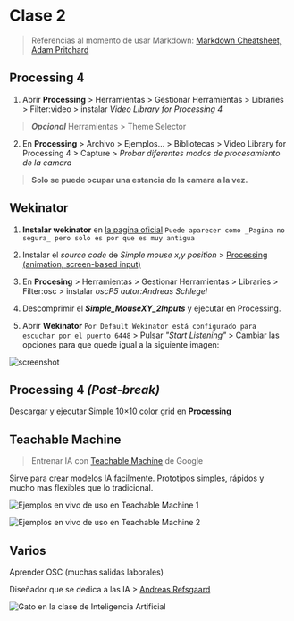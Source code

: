 # Clase 2

> Referencias al momento de usar Markdown: [Markdown Cheatsheet, Adam Pritchard](https://github.com/adam-p/markdown-here/wiki/Markdown-Cheatsheet#links)

## Processing 4

1. Abrir **Processing** > Herramientas > Gestionar Herramientas > Libraries > Filter:video > instalar *Video Library for Processing 4*

> **_Opcional_**  Herramientas > Theme Selector


2. En **Processing** > Archivo > Ejemplos... > Bibliotecas > Video Library for Processing 4 > Capture > _Probar diferentes modos de procesamiento de la camara_


> **Solo se puede ocupar una estancia de la camara a la vez.**

## Wekinator

1. **Instalar wekinator** en [la pagina oficial](http://www.wekinator.org/downloads/) `Puede aparecer como _Pagina no segura_ pero solo es por que es muy antigua`

2. Instalar el *source code* de _Simple mouse x,y position_ > [Processing (animation, screen-based input)](http://www.wekinator.org/examples/#Processing_animation_screen-based_input)

4. En **Procesing** > Herramientas > Gestionar Herramientas > Libraries > Filter:osc > instalar *oscP5 _autor:Andreas Schlegel_*

5.  Descomprimir el _**Simple_MouseXY_2Inputs**_ y ejecutar en Processing.

6. Abrir **Wekinator** `Por Default Wekinator está configurado para escuchar por el puerto 6448` > Pulsar _"Start Listening"_ > Cambiar las opciones para que quede igual a la siguiente imagen:
  
![screenshot](https://github.com/NaimRoman/audiv027-2024-1/blob/main/estudiantes/NaimRoman/clase-02/Captura%20de%20pantalla%20(1).png)

## Processing 4 _(Post-break)_


Descargar y ejecutar [Simple 10×10 color grid](http://www.doc.gold.ac.uk/~mas01rf/WekinatorDownloads/wekinator_examples/all_source_zips/SimpleVideoInputWithProcessing_100Inputs.zip) en **Processing**

## Teachable Machine

> Entrenar IA con [Teachable Machine](https://teachablemachine.withgoogle.com/) de Google

Sirve para crear modelos IA facilmente. Prototipos simples, rápidos y mucho mas flexibles que lo tradicional.

![Ejemplos en vivo de uso en Teachable Machine 1](https://github.com/NaimRoman/audiv027-2024-1/blob/main/estudiantes/NaimRoman/clase-02/Captura%20de%20pantalla%20(2).png)

![Ejemplos en vivo de uso en Teachable Machine 2](https://github.com/NaimRoman/audiv027-2024-1/blob/main/estudiantes/NaimRoman/clase-02/Captura%20de%20pantalla%20(3).png)


## Varios

Aprender OSC (muchas salidas laborales)



Diseñador que se dedica a las IA > [Andreas Refsgaard](https://www.andreasrefsgaard.dk/)



![Gato en la clase de Inteligencia Artificial](https://leschatonsswingueurs.eu/wp-content/uploads/2021/06/chat-devant-ordinateur-e1622947413184.png)
